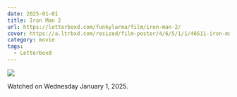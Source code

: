 ```yaml
---
date: 2025-01-01
title: Iron Man 2
url: https://letterboxd.com/funkylarma/film/iron-man-2/
cover: https://a.ltrbxd.com/resized/film-poster/4/6/5/1/1/46511-iron-man-2-0-600-0-900-crop.jpg?v=67e856ad63
category: movie
tags:
  - Letterboxd
---
```


![](https://a.ltrbxd.com/resized/film-poster/4/6/5/1/1/46511-iron-man-2-0-600-0-900-crop.jpg?v=67e856ad63)

Watched on Wednesday January 1, 2025.
